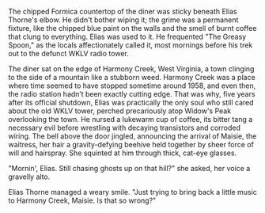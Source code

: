 The chipped Formica countertop of the diner was sticky beneath Elias Thorne's elbow. He didn't bother wiping it; the grime was a permanent fixture, like the chipped blue paint on the walls and the smell of burnt coffee that clung to everything. Elias was used to it. He frequented "The Greasy Spoon," as the locals affectionately called it, most mornings before his trek out to the defunct WKLV radio tower.

The diner sat on the edge of Harmony Creek, West Virginia, a town clinging to the side of a mountain like a stubborn weed. Harmony Creek was a place where time seemed to have stopped sometime around 1958, and even then, the radio station hadn’t been exactly cutting edge. That was why, five years after its official shutdown, Elias was practically the only soul who still cared about the old WKLV tower, perched precariously atop Widow's Peak overlooking the town. He nursed a lukewarm cup of coffee, its bitter tang a necessary evil before wrestling with decaying transistors and corroded wiring. The bell above the door jingled, announcing the arrival of Maisie, the waitress, her hair a gravity-defying beehive held together by sheer force of will and hairspray. She squinted at him through thick, cat-eye glasses.

"Mornin', Elias. Still chasing ghosts up on that hill?" she asked, her voice a gravelly alto.

Elias Thorne managed a weary smile. "Just trying to bring back a little music to Harmony Creek, Maisie. Is that so wrong?"
